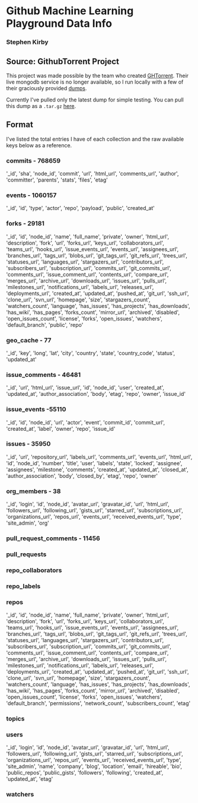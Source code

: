 # Github Machine Learning Playground Data Info

### Stephen Kirby


## Source: GithubTorrent Project

This project was made possible by the team who created [GHTorrent](https://ghtorrent.org/). Their live mongodb service is no longer available, so I run locally with a few of their graciously provided [dumps](https://ghtorrent.org/downloads.html).

Currently I've pulled only the latest dump for simple testing. You can pull this dump as a `.tar.gz` [here](http://ghtorrent-downloads.ewi.tudelft.nl/mongo-daily/mongo-dump-2019-06-30.tar.gz). 

## Format
I've listed the total entries I have of each collection and the raw available keys below as a reference.

### commits - 768659
'_id', 'sha', 'node_id', 'commit', 'url', 'html_url', 'comments_url', 'author', 'committer', 'parents', 'stats', 'files', 'etag'

### events - 1060157
'_id', 'id', 'type', 'actor', 'repo', 'payload', 'public', 'created_at'

### forks - 29181
'_id', 'id', 'node_id', 'name', 'full_name', 'private', 'owner', 'html_url', 'description', 'fork', 'url', 'forks_url', 'keys_url', 'collaborators_url', 'teams_url', 'hooks_url', 'issue_events_url', 'events_url', 'assignees_url', 'branches_url', 'tags_url', 'blobs_url', 'git_tags_url', 'git_refs_url', 'trees_url', 'statuses_url', 'languages_url', 'stargazers_url', 'contributors_url', 'subscribers_url', 'subscription_url', 'commits_url', 'git_commits_url', 'comments_url', 'issue_comment_url', 'contents_url', 'compare_url', 'merges_url', 'archive_url', 'downloads_url', 'issues_url', 'pulls_url', 'milestones_url', 'notifications_url', 'labels_url', 'releases_url', 'deployments_url', 'created_at', 'updated_at', 'pushed_at', 'git_url', 'ssh_url', 'clone_url', 'svn_url', 'homepage', 'size', 'stargazers_count', 'watchers_count', 'language', 'has_issues', 'has_projects', 'has_downloads', 'has_wiki', 'has_pages', 'forks_count', 'mirror_url', 'archived', 'disabled', 'open_issues_count', 'license', 'forks', 'open_issues', 'watchers', 'default_branch', 'public', 'repo'

### geo_cache - 77
'_id', 'key', 'long', 'lat', 'city', 'country', 'state', 'country_code', 'status', 'updated_at'

### issue_comments - 46481
'_id', 'url', 'html_url', 'issue_url', 'id', 'node_id', 'user', 'created_at', 'updated_at', 'author_association', 'body', 'etag', 'repo', 'owner', 'issue_id'

### issue_events -55110
'_id', 'id', 'node_id', 'url', 'actor', 'event', 'commit_id', 'commit_url', 'created_at', 'label', 'owner', 'repo', 'issue_id'

### issues - 35950
'_id', 'url', 'repository_url', 'labels_url', 'comments_url', 'events_url', 'html_url', 'id', 'node_id', 'number', 'title', 'user', 'labels', 'state', 'locked', 'assignee', 'assignees', 'milestone', 'comments', 'created_at', 'updated_at', 'closed_at', 'author_association', 'body', 'closed_by', 'etag', 'repo', 'owner'

### org_members - 38
'_id', 'login', 'id', 'node_id', 'avatar_url', 'gravatar_id', 'url', 'html_url', 'followers_url', 'following_url', 'gists_url', 'starred_url', 'subscriptions_url', 'organizations_url', 'repos_url', 'events_url', 'received_events_url', 'type', 'site_admin', 'org'

### pull_request_comments - 11456


### pull_requests

### repo_collaborators

### repo_labels

### repos
'_id', 'id', 'node_id', 'name', 'full_name', 'private', 'owner', 'html_url', 'description', 'fork', 'url', 'forks_url', 'keys_url', 'collaborators_url', 'teams_url', 'hooks_url', 'issue_events_url', 'events_url', 'assignees_url', 'branches_url', 'tags_url', 'blobs_url', 'git_tags_url', 'git_refs_url', 'trees_url', 'statuses_url', 'languages_url', 'stargazers_url', 'contributors_url', 'subscribers_url', 'subscription_url', 'commits_url', 'git_commits_url', 'comments_url', 'issue_comment_url', 'contents_url', 'compare_url', 'merges_url', 'archive_url', 'downloads_url', 'issues_url', 'pulls_url', 'milestones_url', 'notifications_url', 'labels_url', 'releases_url', 'deployments_url', 'created_at', 'updated_at', 'pushed_at', 'git_url', 'ssh_url', 'clone_url', 'svn_url', 'homepage', 'size', 'stargazers_count', 'watchers_count', 'language', 'has_issues', 'has_projects', 'has_downloads', 'has_wiki', 'has_pages', 'forks_count', 'mirror_url', 'archived', 'disabled', 'open_issues_count', 'license', 'forks', 'open_issues', 'watchers', 'default_branch', 'permissions', 'network_count', 'subscribers_count', 'etag'

### topics

### users
'_id', 'login', 'id', 'node_id', 'avatar_url', 'gravatar_id', 'url', 'html_url', 'followers_url', 'following_url', 'gists_url', 'starred_url', 'subscriptions_url', 'organizations_url', 'repos_url', 'events_url', 'received_events_url', 'type', 'site_admin', 'name', 'company', 'blog', 'location', 'email', 'hireable', 'bio', 'public_repos', 'public_gists', 'followers', 'following', 'created_at', 'updated_at', 'etag'

### watchers